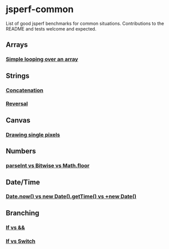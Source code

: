 jsperf-common
=============

List of good jsperf benchmarks for common situations. Contributions to the README and tests welcome and expected.


## Arrays

### [Simple looping over an array](http://jsperf.com/for-vs-foreach/60)

## Strings

### [Concatenation](http://jsperf.com/array-push-vs-unshift/22)
### [Reversal](http://jsperf.com/string-reverse-function-performance)

## Canvas

### [Drawing single pixels](http://jsperf.com/setting-canvas-pixel/10)

## Numbers

### [parseInt vs Bitwise vs Math.floor](http://jsperf.com/math-floor-vs-math-round-vs-parseint/18)

## Date/Time

### [Date.now() vs new Date().getTime() vs +new Date()](http://jsperf.com/date-now-vs-new-date-gettime/2)

## Branching

### [If vs &&](http://jsperf.com/if-statement-verses-and-operator)
### [If vs Switch](http://jsperf.com/switch-if-else)
